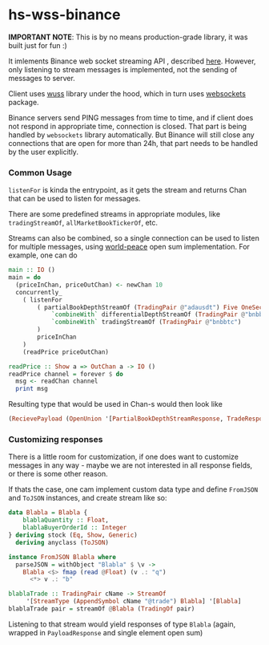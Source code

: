 # hs-wss-binance

**IMPORTANT NOTE**: This is by no means production-grade library, it was built just for fun :) 

It imlements Binance web socket streaming API , described [here](https://github.com/binance/binance-spot-api-docs/blob/master/web-socket-streams.md). However, only listening to stream messages is implemented, not the sending of messages to server.

Client uses [wuss](https://github.com/tfausak/wuss) library under the hood, which in turn uses [websockets](https://hackage.haskell.org/package/websockets) package.

Binance servers send PING messages from time to time, and if client does not respond in appropriate time, connection is closed. That part is being handled by `websockets` library automatically. But Binance will still close any connections that are open for more than 24h, that part needs to be handled by the user explicitly.

### Common Usage

`listenFor` is kinda the entrypoint, as it gets the stream and returns Chan that can be used to listen for messages.

There are some predefined streams in appropriate modules, like `tradingStreamOf`, `allMarketBookTickerOf`, etc.

Streams can also be combined, so a single connection can be used to listen for multiple messages, using [world-peace](https://github.com/cdepillabout/world-peace) open sum implementation. For example, one can do

```haskell
main :: IO ()
main = do
  (priceInChan, priceOutChan) <- newChan 10
  concurrently_
    ( listenFor
        ( partialBookDepthStreamOf (TradingPair @"adausdt") Five OneSecond
            `combineWith` differentialDepthStreamOf (TradingPair @"bnbbtc") HundredMilliseconds
            `combineWith` tradingStreamOf (TradingPair @"bnbbtc")
        )
        priceInChan
    )
    (readPrice priceOutChan)

readPrice :: Show a => OutChan a -> IO ()
readPrice channel = forever $ do
  msg <- readChan channel
  print msg
```

Resulting type that would be used in Chan-s would then look like

```haskell
(RecievePayload (OpenUnion '[PartialBookDepthStreamResponse, TradeResponse, DifferentialDepthStreamResponse]))
```

### Customizing responses

There is a little room for customization, if one does want to customize messages in any way - maybe we are not interested in all response fields, or there is some other reason.

If thats the case, one cam implement custom data type and define `FromJSON` and `ToJSON` instances, and create stream like so:

```haskell
data Blabla = Blabla {
    blablaQuantity :: Float,
    blablaBuyerOrderId :: Integer
} deriving stock (Eq, Show, Generic)
  deriving anyclass (ToJSON)

instance FromJSON Blabla where
  parseJSON = withObject "Blabla" $ \v ->
    Blabla <$> fmap (read @Float) (v .: "q")
      <*> v .: "b"    

blablaTrade :: TradingPair cName -> StreamOf
     '[StreamType (AppendSymbol cName "@trade") Blabla] '[Blabla]
blablaTrade pair = streamOf @Blabla (TradingOf pair)
```
Listening to that stream would yield responses of type `Blabla` (again, wrapped in `PayloadResponse` and single element open sum)


